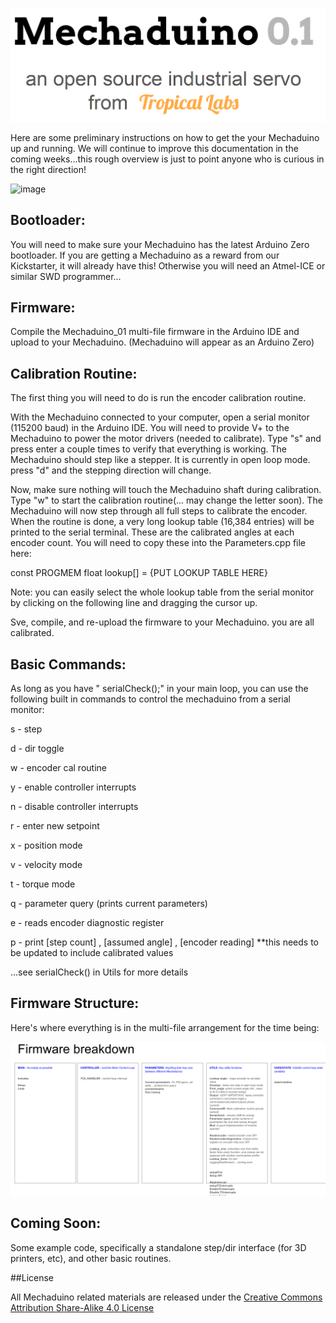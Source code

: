 ![image](images/header.PNG)

Here are some preliminary instructions on how to get the your Mechaduino up and running.  We will continue to improve this documentation in the coming weeks...this rough overview is just to point anyone who is curious in the right direction!

![image](images/example1.gif)

## Bootloader:
You will need to make sure your Mechaduino has the latest Arduino Zero bootloader.  If you are getting a Mechaduino as a reward from our Kickstarter, it will already have this! Otherwise you will need an Atmel-ICE or similar SWD programmer...

## Firmware:

Compile the Mechaduino_01 multi-file firmware in the Arduino IDE and upload to your Mechaduino.  (Mechaduino will appear as an Arduino Zero)


## Calibration Routine:

The first thing you will need to do is run the encoder calibration routine.

With the Mechaduino connected to your computer, open a serial monitor (115200 baud) in the Arduino IDE.  You will need to provide V+ to the Mechaduino to power the motor drivers (needed to calibrate).  Type "s" and press enter a couple times to verify that everything is working.  The Mechaduino should step like a stepper.  It is currently in open loop mode.  press "d" and the stepping direction will change.  

Now, make sure nothing will touch the Mechaduino shaft during calibration. Type "w"  to start the calibration routine(... may change the letter soon).  The Mechaduino will now step through all full steps to calibrate the encoder.   When the routine is done, a very long lookup table (16,384 entries) will be printed to the serial terminal.  These are the calibrated angles at each encoder count.  You will need to copy these into the Parameters.cpp file here:

const PROGMEM float lookup[] = {PUT LOOKUP TABLE HERE}

Note: you can easily select the whole lookup table from the serial monitor by clicking on the following line and dragging the cursor up.

Sve, compile, and re-upload the firmware to your Mechaduino.  you are all calibrated.

## Basic Commands:

As long as you have "  serialCheck();" in your main loop, you can use the following built in commands to control the mechaduino from a serial monitor:

  s  -  step

  d  -  dir toggle

  w  -  encoder cal routine
  
  y  -  enable controller interrupts

  n  - disable controller interrupts

  r  -  enter new setpoint

  x  - position mode

  v  -  velocity mode

  t  -  torque mode

  q  - parameter query (prints current parameters)

  e  -  reads encoder diagnostic register 

  p  -  print [step count] , [assumed angle] , [encoder reading]  **this needs to be updated to include calibrated values

  ...see serialCheck() in Utils for more details
  
## Firmware Structure:

Here's where everything is in the multi-file arrangement for the time being:

![image](images/firmware_structure.PNG)

## Coming Soon:

Some example code, specifically a standalone step/dir interface (for 3D printers, etc), and other basic routines.


##License

All Mechaduino related materials are released under the
[Creative Commons Attribution Share-Alike 4.0 License](https://creativecommons.org/licenses/by-sa/4.0/)
